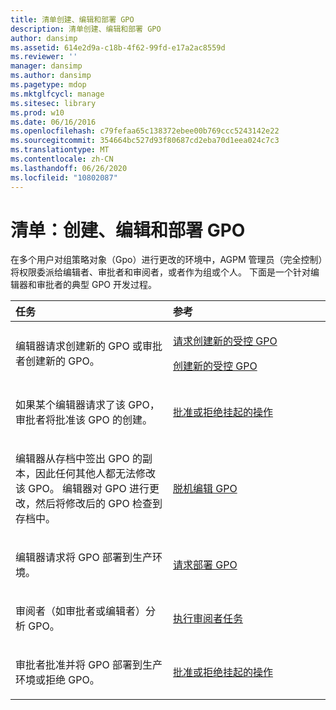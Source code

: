 ```yaml
---
title: 清单创建、编辑和部署 GPO
description: 清单创建、编辑和部署 GPO
author: dansimp
ms.assetid: 614e2d9a-c18b-4f62-99fd-e17a2ac8559d
ms.reviewer: ''
manager: dansimp
ms.author: dansimp
ms.pagetype: mdop
ms.mktglfcycl: manage
ms.sitesec: library
ms.prod: w10
ms.date: 06/16/2016
ms.openlocfilehash: c79fefaa65c138372ebee00b769ccc5243142e22
ms.sourcegitcommit: 354664bc527d93f80687cd2eba70d1eea024c7c3
ms.translationtype: MT
ms.contentlocale: zh-CN
ms.lasthandoff: 06/26/2020
ms.locfileid: "10802087"
---
```

# 清单：创建、编辑和部署 GPO


在多个用户对组策略对象（Gpo）进行更改的环境中，AGPM 管理员（完全控制）将权限委派给编辑者、审批者和审阅者，或者作为组或个人。 下面是一个针对编辑器和审批者的典型 GPO 开发过程。

<table>
<colgroup>
<col width="50%" />
<col width="50%" />
</colgroup>
<thead>
<tr class="header">
<th align="left">任务</th>
<th align="left">参考</th>
</tr>
</thead>
<tbody>
<tr class="odd">
<td align="left"><p>编辑器请求创建新的 GPO 或审批者创建新的 GPO。</p></td>
<td align="left"><p><a href="request-the-creation-of-a-new-controlled-gpo.md" data-raw-source="[Request the Creation of a New Controlled GPO](request-the-creation-of-a-new-controlled-gpo.md)">请求创建新的受控 GPO</a></p>
<p><a href="create-a-new-controlled-gpo.md" data-raw-source="[Create a New Controlled GPO](create-a-new-controlled-gpo.md)">创建新的受控 GPO</a></p></td>
</tr>
<tr class="even">
<td align="left"><p>如果某个编辑器请求了该 GPO，审批者将批准该 GPO 的创建。</p></td>
<td align="left"><p><a href="approve-or-reject-a-pending-action.md" data-raw-source="[Approve or Reject a Pending Action](approve-or-reject-a-pending-action.md)">批准或拒绝挂起的操作</a></p></td>
</tr>
<tr class="odd">
<td align="left"><p>编辑器从存档中签出 GPO 的副本，因此任何其他人都无法修改该 GPO。 编辑器对 GPO 进行更改，然后将修改后的 GPO 检查到存档中。</p></td>
<td align="left"><p><a href="edit-a-gpo-offline.md" data-raw-source="[Edit a GPO Offline](edit-a-gpo-offline.md)">脱机编辑 GPO</a></p></td>
</tr>
<tr class="even">
<td align="left"><p>编辑器请求将 GPO 部署到生产环境。</p></td>
<td align="left"><p><a href="request-deployment-of-a-gpo.md" data-raw-source="[Request Deployment of a GPO](request-deployment-of-a-gpo.md)">请求部署 GPO</a></p></td>
</tr>
<tr class="odd">
<td align="left"><p>审阅者（如审批者或编辑者）分析 GPO。</p></td>
<td align="left"><p><a href="performing-reviewer-tasks.md" data-raw-source="[Performing Reviewer Tasks](performing-reviewer-tasks.md)">执行审阅者任务</a></p></td>
</tr>
<tr class="even">
<td align="left"><p>审批者批准并将 GPO 部署到生产环境或拒绝 GPO。</p></td>
<td align="left"><p><a href="approve-or-reject-a-pending-action.md" data-raw-source="[Approve or Reject a Pending Action](approve-or-reject-a-pending-action.md)">批准或拒绝挂起的操作</a></p></td>
</tr>
</tbody>
</table>

 

 

 





